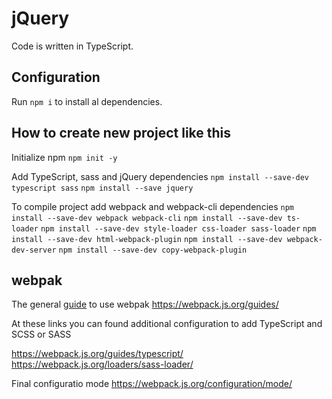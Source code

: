 # jQuery

Code is written in TypeScript.

## Configuration

Run `npm i` to install al dependencies.

## How to create new project like this

Initialize npm
`npm init -y`

Add TypeScript, sass and jQuery dependencies
`npm install --save-dev typescript sass`
`npm install --save jquery`

To compile project add webpack and webpack-cli dependencies
`npm install --save-dev webpack webpack-cli`
`npm install --save-dev ts-loader`
`npm install --save-dev style-loader css-loader sass-loader`
`npm install --save-dev html-webpack-plugin`
`npm install --save-dev webpack-dev-server`
`npm install --save-dev copy-webpack-plugin`

## webpak

The general [guide]([https://webpack.js.org/guides/) to use webpak https://webpack.js.org/guides/

At these links you can found additional configuration to add TypeScript and SCSS or SASS

https://webpack.js.org/guides/typescript/
https://webpack.js.org/loaders/sass-loader/

Final configuratio mode
https://webpack.js.org/configuration/mode/

